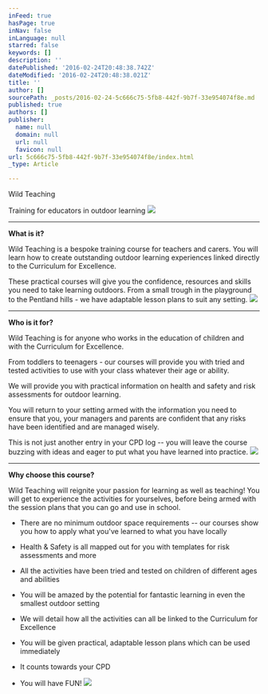 ```yaml
---
inFeed: true
hasPage: true
inNav: false
inLanguage: null
starred: false
keywords: []
description: ''
datePublished: '2016-02-24T20:48:38.742Z'
dateModified: '2016-02-24T20:48:38.021Z'
title: ''
author: []
sourcePath: _posts/2016-02-24-5c666c75-5fb8-442f-9b7f-33e954074f8e.md
published: true
authors: []
publisher:
  name: null
  domain: null
  url: null
  favicon: null
url: 5c666c75-5fb8-442f-9b7f-33e954074f8e/index.html
_type: Article

---
```

Wild Teaching

Training for educators in outdoor learning
![](https://the-grid-user-content.s3-us-west-2.amazonaws.com/c84720b2-9776-49a2-a4c9-4ebd4300a625.jpg)

****

**What is it?**

Wild Teaching is a bespoke training course
for teachers and carers. You will learn how to create outstanding outdoor
learning experiences linked directly to the Curriculum for Excellence.

These practical courses will give you the
confidence, resources and skills you need to take learning outdoors. From a
small trough in the playground to the Pentland hills - we have adaptable lesson
plans to suit any setting. ![](https://the-grid-user-content.s3-us-west-2.amazonaws.com/b51df431-425b-4111-bf83-653bf599cc90.jpg)

****

**Who is it for?**

Wild Teaching is for anyone who works in the
education of children and with the Curriculum for Excellence.

From toddlers to teenagers - our courses will
provide you with tried and tested activities to use with your class whatever
their age or ability. 

We will provide you with practical
information on health and safety and risk assessments for outdoor
learning.

You will return to your
setting armed with the information you need to ensure that you, your managers
and parents are confident that any risks have been identified and are managed
wisely.

This is not just another entry in your CPD
log -- you will leave the course buzzing with ideas and eager to put what you
have learned into practice.
![](https://the-grid-user-content.s3-us-west-2.amazonaws.com/d1713f1f-17b0-479e-bab5-cae2e6ebacb9.jpg)

****

**Why choose this course?**

Wild Teaching will reignite your passion for
learning as well as teaching! You will get to experience the activities for
yourselves, before being armed with the session plans that you can go and use
in school.

- There are no minimum outdoor space requirements -- our courses show
you how to apply what you've learned to what you have locally

- Health & Safety is all mapped out for you with templates for
risk assessments and more

- All the activities have been tried and tested on children of
different ages and abilities

- You will be amazed by the potential for fantastic learning in even
the smallest outdoor setting

- We will detail how all the activities can all be linked to the
Curriculum for Excellence 

- You will be given practical, adaptable lesson plans which can be
used immediately

- It counts towards your CPD

- You will have FUN!
![](https://the-grid-user-content.s3-us-west-2.amazonaws.com/813ff3f6-4897-4e29-9217-ca52ed09bc4a.jpg)